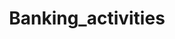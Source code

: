 ---  
schema: Banking_activities,Banking_activities,Banking_activities,Banking_activities,Banking_activities,Banking_activities,Banking_activities,Banking_activities,Banking_activities,Banking_activities,Banking_activities,Banking_activities  
title: Banking_activities  
organization: Sample Department  
notes: Used in 13 lineage(s)  
resources:  
  - name: Banking_activities 
    url: abfs://system/Banking_activities 
    format : parquet  
license: None  
category:
  - Education  
maintainer: User  
maintainer_email: UserMail  
---